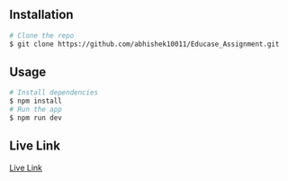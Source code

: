 ## Installation
```bash
# Clone the repo
$ git clone https://github.com/abhishek10011/Educase_Assignment.git
```
## Usage
```bash
# Install dependencies
$ npm install
# Run the app
$ npm run dev
```
## Live Link
[Live Link]()
